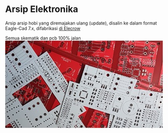 # Arsip Elektronika
 
Arsip arsip hobi yang diremajakan ulang (update), disalin ke dalam format Eagle-Cad 7.x, difabrikasi 
[di Elecrow](https://www.elecrow.com)

Semua skematik dan pcb 100% jalan
![alt text](https://raw.githubusercontent.com/elektrohub/Arsip-Elektronika/master/Images/MadeIt.png "Hasil fabrikasi")
